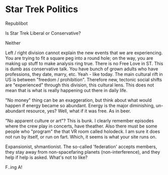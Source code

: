 # Star Trek Politics

Republibot

Is Star Trek Liberal or Conservative?

Neither

Left / right division cannot explain the new events that we are experiencing. You are trying to fit a square peg into a round hole; on the way, you are making up stuff to make analysis ring true. There is no Free Love in ST. This is dumb ass conservative talk. You have bunch of grown adults who have professions, they date, marry, etc. Yeah - like today. The main cultural rift in US is between "freedom / prohibition". Therefore new, tectonic social shifts are "experienced" through this division, this cultural lens. This does not mean that is what is really happening out there in daily life.

"No money" thing can be an exaggeration, but think about what would happen if energy became so abundant. Energy is the major diminishing, un-abundant resource, yes? Well, what if it was free. As in beer.

"No apparent culture or art"? This is bunk. I clearly remember episodes where the crew play in concerts, have theather. Also there must be some people who "program" the that VR room called holodeck. I am sure it does not run by itself, or run on fart. Which, it seems is what your site runs on.

Expansionist, shmantionist. The so-called 'federation' accepts members, they stay away from non-spacefaring planets (non-interference), and they help if help is asked. What's not to like?

F..ing A!
